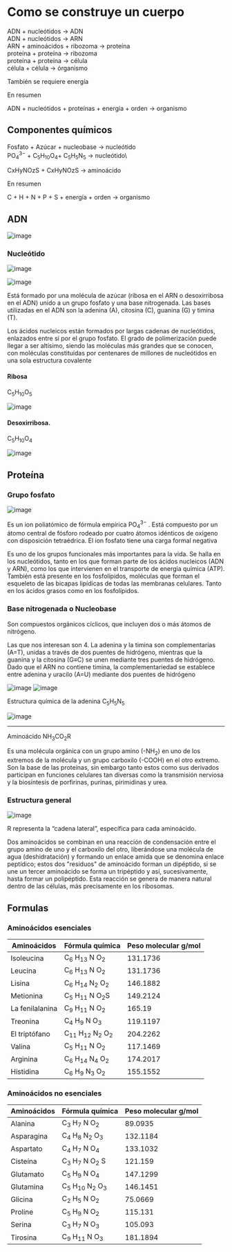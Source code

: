 # Como se construye un cuerpo

ADN + nucleótidos → ADN\
ADN + nucleótidos → ARN\
ARN + aminoácidos + ribozoma → proteína\
proteína + proteína → ribozoma\
proteína + proteína → célula\
célula + célula → órganismo

También se requiere energía

En resumen

ADN + nucleótidos + proteínas + energía + orden → organismo

## Componentes químicos

Fosfato + Azúcar + nucleobase → nucleótido\
PO<sub>4</sub><sup>3−</sup> + C<sub>5</sub>H<sub>10</sub>O<sub>4</sub>+ C<sub>5</sub>H<sub>5</sub>N<sub>5</sub> → nucleótido\

CxHyNOzS +  CxHyNOzS   → aminoácido

En resumen

C + H + N + P + S + energía + orden → organismo

## ADN

![image](https://user-images.githubusercontent.com/8162168/169344100-8411e5f3-2519-441e-ab4a-2da955659e3a.png)

### Nucleótido

![image](https://user-images.githubusercontent.com/8162168/169344338-f6d74ea7-d7f3-4066-ab07-1b90dfe49be3.png)

![image](https://user-images.githubusercontent.com/8162168/169344384-732492d7-af93-47e4-9674-87c80800e3f0.png)

Está formado por una molécula de azúcar (ribosa en el ARN o desoxirribosa en el ADN) unido a un grupo fosfato y una base nitrogenada. Las bases utilizadas en el ADN son la adenina (A), citosina (C), guanina (G) y timina (T).

Los ácidos nucleicos están formados por largas cadenas de nucleótidos, enlazados entre sí por el grupo fosfato. El grado de polimerización puede llegar a ser altísimo, siendo las moléculas más grandes que se conocen, con moléculas constituídas por centenares de millones de nucleótidos en una sola estructura covalente

#### Ribosa

C<sub>5</sub>H<sub>10</sub>O<sub>5</sub>

![image](https://user-images.githubusercontent.com/8162168/169344500-2dfd9bee-5bfb-497c-b60d-b8b2e5da4a1b.png)

#### Desoxirribosa. 

C<sub>5</sub>H<sub>10</sub>O<sub>4</sub>

![image](https://user-images.githubusercontent.com/8162168/169344610-dc1825f8-3c3a-4334-a8ee-f69cd03a3c2a.png)

## Proteína


### Grupo fosfato

![image](https://user-images.githubusercontent.com/8162168/169344723-4bd4d079-1a20-466a-ad31-4391d29ce5d7.png)

Es un ion poliatómico de fórmula empírica PO<sub>4</sub><sup>3−</sup> . Está compuesto por un átomo central de fósforo rodeado por cuatro átomos idénticos de oxígeno con disposición tetraédrica. El ion fosfato tiene una carga formal negativa

Es uno de los grupos funcionales más importantes para la vida. Se halla en los nucleótidos, tanto en los que forman parte de los ácidos nucleicos (ADN y ARN), como los que intervienen en el transporte de energía química (ATP). También está presente en los fosfolípidos, moléculas que forman el esqueleto de las bicapas lipídicas de todas las membranas celulares. Tanto en los ácidos grasos como en los fosfolípidos.

### Base nitrogenada o Nucleobase

Son compuestos orgánicos cíclicos, que incluyen dos o más átomos de nitrógeno.

Las que nos interesan son 4. La adenina y la timina son complementarias (A=T), unidas a través de dos puentes de hidrógeno, mientras que la guanina y la citosina (G≡C) se unen mediante tres puentes de hidrógeno. Dado que el ARN no contiene timina, la complementariedad se establece entre adenina y uracilo (A=U) mediante dos puentes de hidrógeno

![image](https://user-images.githubusercontent.com/8162168/169344832-6e2cc2d9-5349-402f-8fd3-78d34daf3672.png)
![image](https://user-images.githubusercontent.com/8162168/169344873-02e62f07-a6b6-43bd-bdca-0d59de866f80.png)

Estructura química de la adenina C<sub>5</sub>H<sub>5</sub>N<sub>5</sub>

![image](https://user-images.githubusercontent.com/8162168/169345028-9b275299-69c6-48cb-abc7-5a0ef5666800.png)

-------

Aminoácido NH<sub>3</sub>CO<sub>2</sub>R

Es una molécula orgánica con un grupo amino (-NH<sub>2</sub>) en uno de los extremos de la molécula y un grupo carboxilo (-COOH) en el otro extremo. Son la base de las proteínas, sin embargo tanto estos como sus derivados participan en funciones celulares tan diversas como la transmisión nerviosa y la biosíntesis de porfirinas, purinas, pirimidinas y urea.

### Estructura general

![image](https://user-images.githubusercontent.com/8162168/169345152-b036a63b-3110-431a-bfc3-88ccb270a0fb.png)

R representa la “cadena lateral”, específica para cada aminoácido. 

Dos aminoácidos se combinan en una reacción de condensación entre el grupo amino de uno y el carboxilo del otro, liberándose una molécula de agua (deshidratación) y formando un enlace amida que se denomina enlace peptídico; estos dos "residuos" de aminoácido forman un dipéptido, si se une un tercer aminoácido se forma un tripéptido y así, sucesivamente, hasta formar un polipéptido. Esta reacción se genera de manera natural dentro de las células, más precisamente en los ribosomas.

## Formulas

### Aminoácidos esenciales

| Aminoácidos     | Fórmula química | Peso molecular g/mol   |
| --------------- | -------------   | ---------------------- | 
| Isoleucina      | C<sub>6</sub> H<sub>13</sub> N O<sub>2</sub>      			| 131.1736 |
| Leucina         | C<sub>6</sub> H<sub>13</sub> N O<sub>2</sub>  				| 131.1736 |
| Lisina          | C<sub>6</sub> H<sub>14</sub> N<sub>2</sub>  O<sub>2</sub>  	| 146.1882 |
| Metionina       | C<sub>5</sub> H<sub>11</sub> N O<sub>2</sub>S     			| 149.2124 |
| La fenilalanina | C<sub>9</sub> H<sub>11</sub> N O<sub>2</sub>      			| 165.19   |
| Treonina        | C<sub>4</sub> H<sub>9</sub> N O<sub>3</sub>       			| 119.1197 |
| El triptófano   | C<sub>11</sub> H<sub>12</sub> N<sub>2</sub> O<sub>2</sub>   | 204.2262 |
| Valina          | C<sub>5</sub> H<sub>11</sub> N O<sub>2</sub>      			| 117.1469 |
| Arginina        | C<sub>6</sub> H<sub>14</sub> N<sub>4</sub> O<sub>2</sub>    | 174.2017 |
| Histidina       | C<sub>6</sub> H<sub>9</sub> N<sub>3</sub> O<sub>2</sub>     | 155.1552 |


### Aminoácidos no esenciales

| Aminoácidos     | Fórmula química | Peso molecular g/mol   | 
| --------------- | -------------   | ---------------------- | 
| Alanina         | C<sub>3</sub> H<sub>7</sub>  N O<sub>2</sub>    			 |  89.0935 |
| Asparagina      | C<sub>4</sub> H<sub>8</sub>  N<sub>2</sub> O<sub>3</sub>     | 132.1184 |
| Aspartato       | C<sub>4</sub> H<sub>7</sub>  N O<sub>4</sub>     			 | 133.1032 |
| Cisteína        | C<sub>3</sub> H<sub>7</sub>  N O<sub>2</sub> S     			 | 121.159  |
| Glutamato       | C<sub>5</sub> H<sub>9</sub>  N  O<sub>4</sub>				 | 147.1299 |
| Glutamina       | C<sub>5</sub> H<sub>10</sub> N<sub>2</sub> O<sub>3</sub> 	 | 146.1451 |
| Glicina         | C<sub>2</sub> H<sub>5</sub>  N O<sub>2</sub>     			 |  75.0669 |
| Proline         | C<sub>5</sub> H<sub>9</sub>  N O<sub>2</sub>      			 | 115.131  |
| Serina          | C<sub>3</sub> H<sub>7</sub>  N O<sub>3</sub>      			 | 105.093  |
| Tirosina        | C<sub>9</sub> H<sub>11</sub> N O<sub>3</sub>      			 | 181.1894 |

